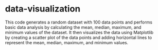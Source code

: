 # data-visualization
This code generates a random dataset with 100 data points and performs basic data analysis by calculating the mean, median, maximum, and minimum values of the dataset. It then visualizes the data using Matplotlib by creating a scatter plot of the data points and adding horizontal lines to represent the mean, median, maximum, and minimum values.
